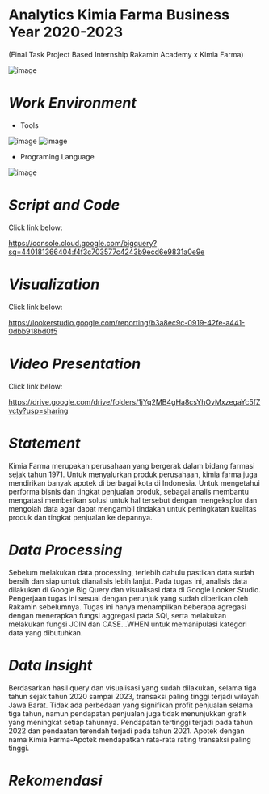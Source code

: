 # Analytics Kimia Farma Business Year 2020-2023
(Final Task Project Based Internship Rakamin Academy x Kimia Farma)

![image](https://github.com/anaazzahra/Analytics-Kimia-Farma-Business-Year-2020-2023-/assets/139318120/481241df-acd5-4730-8eec-e5e612628399)

# *Work Environment*
* Tools

![image](https://github.com/anaazzahra/Analytics-Kimia-Farma-Business-Year-2020-2023-/assets/139318120/2e3974f2-d236-4f62-a8eb-d24e3f3d6b01)
![image](https://github.com/anaazzahra/Analytics-Kimia-Farma-Business-Year-2020-2023-/assets/139318120/4c863c07-ea46-4342-9807-f6ea2fc5c34e)

* Programing Language

![image](https://github.com/anaazzahra/Analytics-Kimia-Farma-Business-Year-2020-2023-/assets/139318120/6946e972-bae6-4691-bc76-6522de337c0b)

# *Script and Code*
Click link below:

https://console.cloud.google.com/bigquery?sq=440181366404:f4f3c703577c4243b9ecd6e9831a0e9e

# *Visualization*
Click link below:

https://lookerstudio.google.com/reporting/b3a8ec9c-0919-42fe-a441-0dbb918bd0f5

# *Video Presentation*
Click link below:

https://drive.google.com/drive/folders/1jYq2MB4gHa8csYhOyMxzegaYc5fZvcty?usp=sharing

# *Statement*
Kimia Farma merupakan perusahaan yang bergerak dalam bidang farmasi sejak tahun 1971. Untuk menyalurkan produk perusahaan, kimia farma juga mendirikan banyak apotek di berbagai kota di Indonesia. Untuk mengetahui performa bisnis dan tingkat penjualan produk, sebagai analis membantu mengatasi memberikan solusi untuk hal tersebut dengan mengeksplor dan mengolah data agar dapat mengambil tindakan untuk peningkatan kualitas produk dan tingkat penjualan ke depannya.

# *Data Processing*
Sebelum melakukan data processing, terlebih dahulu pastikan data sudah bersih dan siap untuk dianalisis lebih lanjut. Pada tugas ini, analisis data dilakukan di Google Big Query dan visualisasi data di Google Looker Studio. Pengerjaan tugas ini sesuai dengan perunjuk yang sudah diberikan oleh Rakamin sebelumnya. Tugas ini hanya menampilkan beberapa agregasi dengan menerapkan fungsi aggregasi pada SQl, serta melakukan melakukan fungsi JOIN dan CASE...WHEN untuk memanipulasi kategori data yang dibutuhkan. 

# *Data Insight*
Berdasarkan hasil query dan visualisasi yang sudah dilakukan, selama tiga tahun sejak tahun 2020 sampai 2023, transaksi paling tinggi terjadi wilayah Jawa Barat. Tidak ada perbedaan yang signifikan profit penjualan selama tiga tahun, namun pendapatan penjualan juga tidak menunjukkan grafik yang meningkat setiap tahunnya. Pendapatan tertinggi terjadi pada tahun 2022 dan pendaatan terendah terjadi pada tahun 2021. Apotek dengan nama Kimia Farma-Apotek mendapatkan rata-rata rating transaksi paling tinggi. 

# *Rekomendasi*
